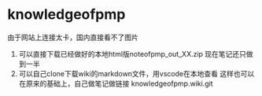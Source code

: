 # knowledgeofpmp

由于网站上连接太卡，国内直接看不了图片
1. 可以直接下载已经做好的本地html版noteofpmp_out_XX.zip
现在笔记还只做到一半
2. 可以自己clone下载wiki的markdown文件，用vscode在本地查看
这样也可以在原来的基础上，自己做笔记做链接
knowledgeofpmp.wiki.git
